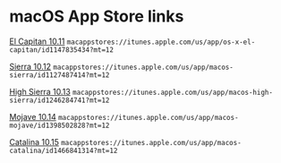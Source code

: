 # macOS App Store links

[El Capitan 10.11](https://itunes.apple.com/us/app/os-x-el-capitan/id1147835434?mt=12)
```macappstores://itunes.apple.com/us/app/os-x-el-capitan/id1147835434?mt=12```

[Sierra 10.12](https://itunes.apple.com/us/app/macos-sierra/id1127487414?mt=12)
```macappstores://itunes.apple.com/us/app/macos-sierra/id1127487414?mt=12```

[High Sierra 10.13](https://itunes.apple.com/us/app/macos-high-sierra/id1246284741?mt=12)
```macappstores://itunes.apple.com/us/app/macos-high-sierra/id1246284741?mt=12```

[Mojave 10.14](https://itunes.apple.com/us/app/macos-mojave/id1398502828?mt=12)
```macappstores://itunes.apple.com/us/app/macos-mojave/id1398502828?mt=12```

[Catalina 10.15](https://itunes.apple.com/us/app/macos-catalina/id1466841314?mt=12)
```macappstores://itunes.apple.com/us/app/macos-catalina/id1466841314?mt=12```
